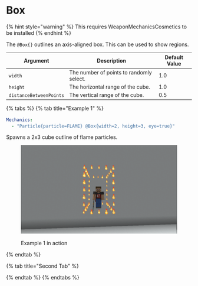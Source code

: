 # Box

{% hint style="warning" %}
This requires WeaponMechanicsCosmetics to be installed
{% endhint %}

The `@Box{}` outlines an axis-aligned box. This can be used to show regions.&#x20;

| Argument                | Description                              | Default Value |
| ----------------------- | ---------------------------------------- | ------------- |
| `width`                 | The number of points to randomly select. | 1.0           |
| `height`                | The horizontal range of the cube.        | 1.0           |
| `distanceBetweenPoints` | The vertical range of the cube.          | 0.5           |

{% tabs %}
{% tab title="Example 1" %}
```yaml
Mechanics:
  - "Particle{particle=FLAME} @Box{width=2, height=3, eye=true}"
```

Spawns a 2x3 cube outline of flame particles.

<figure><img src="../../.gitbook/assets/image (1).png" alt=""><figcaption><p>Example 1 in action</p></figcaption></figure>
{% endtab %}

{% tab title="Second Tab" %}

{% endtab %}
{% endtabs %}
